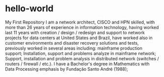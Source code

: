 # hello-world
My First Repository
I am a network architect, CISCO and HPN skilled, with more than 26 years of experience in information technology, having worked last 11 years with creation / design / redesign and support to network projects for data centers at United States and Brazil, have worked also in customer environments and disaster recovery solutions and tests, previously worked in several areas including: mainframe production support; Installation, support and problems analyze in mainframe network; Support, installation and problem analysis in distributed network (switches / routers / firewall / etc.).
I have a Bachelor's degree in Mathematics with Data Processing emphasis by Fundação Santo André (1988);
